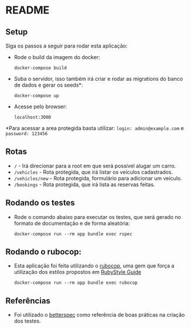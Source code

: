 # README

## Setup

Siga os passos a seguir para rodar esta aplicação:

- Rode o build da imagem do docker:

  `docker-compose build`

- Suba o servidor, isso também irá criar e rodar as migrations do banco de dados e gerar os seeds*:

  `docker-compose up`

- Acesse pelo browser:

  `localhost:3000`

*Para acessar a area protegida basta utilizar: `login: admin@example.com` e `password: 123456`

## Rotas

- `/` - Irá direcionar para a root em que será possível alugar um carro.
- `/vehicles` - Rota protegida, que irá listar os veículos cadastrados.
- `/vehicles/new` - Rota protegida, formulário para adicionar um veículo.
- `/bookings` - Rota protegida, que irá lista as reservas feitas.

## Rodando os testes

- Rode o comando abaixo para executar os testes, que será gerado no formato de documentação e de forma aleatória:

  `docker-compose run --rm app bundle exec rspec`

## Rodando o rubocop:

- Esta aplicação foi feita utilizando o [rubocop](https://github.com/rubocop-hq/rubocop), uma gem que força a utilização dos estilos propostos em [RubyStyle Guide](https://rubystyle.guide/)

  `docker-compose run --rm app bundle exec rubocop`

## Referências

- Foi utilizado o [betterspec](https://www.betterspecs.org/) como referência de boas práticas na criação dos testes.